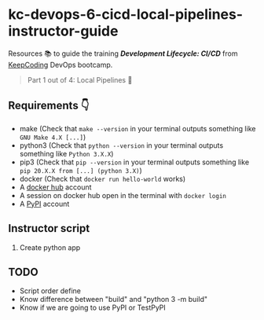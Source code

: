 # kc-devops-6-cicd-local-pipelines-instructor-guide 

Resources :books: to guide the training ***Development Lifecycle: CI/CD*** from [KeepCoding](https://keepcoding.io/) DevOps bootcamp.

> Part 1 out of 4: Local Pipelines :round_pushpin: 

## Requirements :point_down:
- make (Check that `make --version` in your terminal outputs something like `GNU Make 4.X [...]`)
- python3 (Check that `python --version` in your terminal outputs something like `Python 3.X.X`)
- pip3 (Check that `pip --version` in your terminal outputs something like `pip 20.X.X from [...] (python 3.X)`)
- docker (Check that  `docker run hello-world` works)
- A [docker hub](https://hub.docker.com/) account
- A session on docker hub open in the terminal with `docker login`
- A [PyPI](https://pypi.org/) account

## Instructor script
1. Create python app

## TODO
- Script order define
- Know difference between "build" and "python 3 -m build"
- Know if we are going to use PyPI or TestPyPI